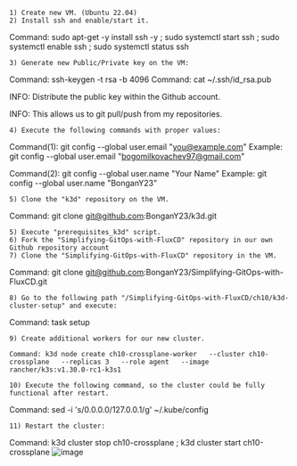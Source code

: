 	1) Create new VM. (Ubuntu 22.04)
	2) Install ssh and enable/start it.
	
Command: sudo apt-get -y install ssh -y ; sudo systemctl start ssh ; sudo systemctl enable ssh ; sudo systemctl status ssh
	
	3) Generate new Public/Private key on the VM:

Command: ssh-keygen -t rsa -b 4096
Command: cat ~/.ssh/id_rsa.pub
	
INFO: Distribute the public key within the Github account.

INFO: This allows us to git pull/push from my repositories.

	4) Execute the following commands with proper values:

Command(1): git config --global user.email "you@example.com"
Example: git config --global user.email "bogomilkovachev97@gmail.com"

Command(2): git config --global user.name "Your Name"
Example: git config --global user.name "BonganY23"


	5) Clone the "k3d" repository on the VM.
	
Command: git clone git@github.com:BonganY23/k3d.git

	5) Execute "prerequisites_k3d" script.
	6) Fork the "Simplifying-GitOps-with-FluxCD" repository in our own Github repository account
	7) Clone the "Simplifying-GitOps-with-FluxCD" repository in the VM.

Command: git clone git@github.com:BonganY23/Simplifying-GitOps-with-FluxCD.git

	8) Go to the following path "/Simplifying-GitOps-with-FluxCD/ch10/k3d-cluster-setup" and execute:

Command: task setup

	
	9) Create additional workers for our new cluster.
	 
	Command: k3d node create ch10-crossplane-worker   --cluster ch10-crossplane   --replicas 3   --role agent   --image rancher/k3s:v1.30.0-rc1-k3s1

	10) Execute the following command, so the cluster could be fully functional after restart.

Command: sed -i 's/0.0.0.0/127.0.0.1/g' ~/.kube/config

	11) Restart the cluster:

Command: k3d cluster stop ch10-crossplane ; k3d cluster start ch10-crossplane
![image](https://github.com/user-attachments/assets/ae87a600-401f-4247-afad-88172e85ed35)
